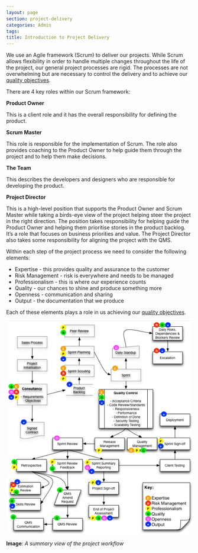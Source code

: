 ```yaml
---
layout: page
section: project-delivery
categories: Admin
tags:
title: Introduction to Project Delivery
---
```

We use an Agile framework (Scrum) to deliver our projects. While Scrum allows flexibility in order to handle multiple changes throughout the life of the project, our general project processes are rigid. The processes are not overwhelming but are necessary to control the delivery and to achieve our <a href="qms">quality objectives</a>.

There are 4 key roles within our Scrum framework:

**Product Owner**

This is a client role and it has the overall responsibility for defining the product.

**Scrum Master**

This role is responsible for the implementation of Scrum. The role also provides coaching to the Product Owner to help guide them through the project and to help them make decisions.

**The Team**

This describes the developers and designers who are responsible for developing the product.

**Project Director**

This is a high-level position that supports the Product Owner and Scrum Master while taking a birds-eye view of the project helping steer the project in the right direction. The position takes responsibility for helping guide the Product Owner and helping them prioritise stories in the product backlog. It’s a role that focuses on business priorities and value. The Project Director also takes some responsibility for aligning the project with the QMS.

Within each step of the project process we need to consider the following elements:
<ul>
	<li>Expertise - this provides quality and assurance to the customer</li>
	<li>Risk Management - risk is everywhere and needs to be managed</li>
	<li>Professionalism - this is where our experience counts</li>
	<li>Quality - our chances to shine and produce something more</li>
	<li>Openness - communication and sharing</li>
	<li>Output - the documentation that we produce</li>
</ul>

Each of these elements plays a role in us achieving our <a href="qms">quality objectives</a>.

<img src="../_images/project-workflow.png">

**Image**: <i>A summary view of the project workflow</i>
